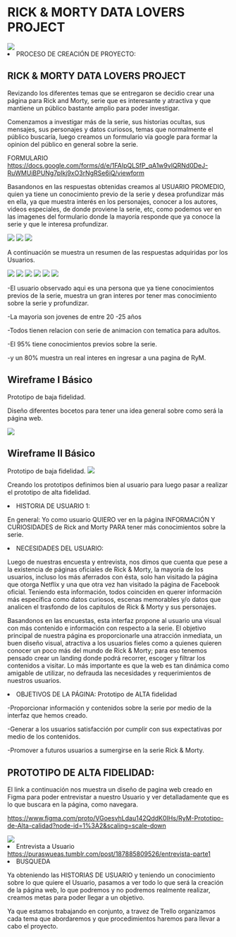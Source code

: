 <h1> RICK & MORTY DATA LOVERS PROJECT  </h1>
<img src ="https://66.media.tumblr.com/e2c32e0f0307d2cf68e769299425638a/tumblr_pxoz3rx7dB1yu9kbco3_1280.png">

 

<li> PROCESO DE CREACIÓN DE PROYECTO: </li>
<h2> RICK & MORTY DATA LOVERS PROJECT  </h2>


Revizando los diferentes temas que se entregaron se decidio crear una página para Rick and Morty, serie que es interesante y atractiva y que mantiene un público bastante amplio para poder investigar.

Comenzamos a investigar más de la serie, sus historias ocultas, sus mensajes, sus personajes y datos curiosos, temas que normalmente el público buscaría, luego creamos un formulario vía google para formar la opinion del público en general sobre la serie.

FORMULARIO
https://docs.google.com/forms/d/e/1FAIpQLSfP_qA1w9vlQRNd0DeJ-RuWMUiBPUNg7pIkj9xO3rNgRSe6iQ/viewform


Basandonos en las respuestas obtenidas creamos al USUARIO PROMEDIO, quien ya tiene un conocimiento previo de la serie y 
desea profundizar más en ella, ya que muestra interés en los personajes, conocer a los autores, videos especiales, de donde proviene la serie, etc, como podemos ver en las imagenes del formulario donde la mayoría responde que ya conoce la serie y que le interesa profundizar.

<img src ="https://66.media.tumblr.com/ccd3407d28c1b16ea4f756148baf0ddf/tumblr_py8gy5bKPN1yu9kbco1_1280.jpg">

<img src ="https://66.media.tumblr.com/dcaec9b14d4433df41a146a8b9308197/tumblr_py8g2iIVZe1yu9kbco8_1280.jpg">

<img src ="https://66.media.tumblr.com/d2f94711ae30a5944dfa19c1b313d728/tumblr_py8g2iIVZe1yu9kbco10_1280.jpg">



A continuación se muestra un resumen de las respuestas adquiridas por los Usuarios.

<img src ="https://66.media.tumblr.com/8e16a59324bf3c73b428e81eecf5468d/tumblr_py8g2iIVZe1yu9kbco2_1280.jpg">

<img src ="https://66.media.tumblr.com/496f1b0e2620baf4c4f2cc8c72b503cd/tumblr_py8g2iIVZe1yu9kbco3_1280.jpg">

<img src ="https://66.media.tumblr.com/c7d81073179391d8e66f5be65173b8e1/tumblr_py8g2iIVZe1yu9kbco4_1280.jpg">

<img src ="https://66.media.tumblr.com/706d60d7e8dc61108b1ba10b774f3c00/tumblr_py8g2iIVZe1yu9kbco5_1280.jpg">

<img src ="https://66.media.tumblr.com/6a1c6bd728d3aba83d9fa5e8efa84651/tumblr_py8g2iIVZe1yu9kbco6_1280.jpg">

<img src ="https://66.media.tumblr.com/97b7758c88e92d36537edb37f000312e/tumblr_py8g2iIVZe1yu9kbco9_1280.jpg">


-El usuario observado aqui es una persona que ya tiene conocimientos previos de la serie, muestra un gran interes por tener mas conocimiento sobre la serie y profundizar.

-La mayoria son jovenes de entre 20 -25 años

-Todos tienen relacion con serie de animacion con tematica para adultos.

-El 95% tiene conocimientos previos sobre la serie.

-y un 80% muestra un real interes en ingresar a una pagina de RyM.


<h2> Wireframe I Básico </h2>
Prototipo de baja fidelidad.

Diseño diferentes bocetos para tener una idea general sobre como será la página web.

<img src ="https://66.media.tumblr.com/9d9cabf46b0f0e09e7137fb6b57888cc/tumblr_pxjgkixNf61yu9kbco1_540.jpg">

<h2> Wireframe II Básico </h2>
Prototipo de baja fidelidad.

<img src ="https://66.media.tumblr.com/a49d349eba1c0869f09218ffabcdac68/tumblr_pxjgkixNCref61yu9kbco2_1280.jpg">


Creando los prototipos definimos bien al usuario para luego pasar a realizar el prototipo de alta fidelidad.

<li>HISTORIA DE USUARIO 1:</li>

En general:
Yo como usuario QUIERO ver en la página INFORMACIÓN Y CURIOSIDADES de Rick and Morty PARA tener más
conocimientos sobre la serie.


<li> NECESIDADES DEL USUARIO:</li>

Luego de nuestras encuesta y entrevista, nos dimos que cuenta que pese a la existencia de páginas oficiales de Rick & Morty, la mayoría de los usuarios, incluso los más aferrados con ésta, solo han visitado la página que otorga Netflix y una que otra vez han visitado la página de Facebook oficial. 
Teniendo esta información, todos coinciden en querer información más específica como datos curiosos, escenas memorables y/o datos que analicen el trasfondo de los capítulos de Rick & Morty y sus personajes.


Basandonos en las encuestas, esta interfaz propone al usuario una visual con más contenido e información con respecto a la serie. El objetivo principal de nuestra página es proporcionarle una atracción inmediata, un buen diseño visual, atractiva a los usuarios fieles como a quienes quieren conocer un poco más del mundo de Rick & Morty; para eso tenemos pensado crear un landing donde podrá recorrer, escoger y filtrar los contenidos a visitar. Lo más importante es que la web es tan dinámica como amigable de utilizar, no defrauda las necesidades y requerimientos de nuestros usuarios.


<li> OBJETIVOS DE LA PÁGINA: Prototipo de ALTA fidelidad</li>

-Proporcionar información y contenidos sobre la serie por medio de la interfaz que hemos creado.

-Generar a los usuarios satisfacción por cumplir con sus expectativas por medio de los contenidos.

-Promover a futuros usuarios a sumergirse en la serie Rick & Morty.

<h2>PROTOTIPO DE ALTA FIDELIDAD:</h2>

El link a continuación nos muestra un diseño de pagina web creado en Figma para poder entrevistar a nuestro Usuario y ver detalladamente
que es lo que buscara en la página, como navegara.

https://www.figma.com/proto/VGoesvhLdau142QddK0IHs/RyM-Prototipo-de-Alta-calidad?node-id=1%3A2&scaling=scale-down

<img src ="https://66.media.tumblr.com/9d9cabf46b0f0e09e7137fb6b57888cc/tumblr_pxjgkixNf61yu9kbco1_540.jpg">

<li> Entrevista a Usuario </li>

 <div class="tumblr-post" data-href="https://embed.tumblr.com/embed/post/bolPO8qVK689oTrpufkeeg/187885809526" data-did="5d5c8971cb9e1f135ef2d68613b578247063807b"><a href="https://puraswueas.tumblr.com/post/187885809526/entrevista-parte1">https://puraswueas.tumblr.com/post/187885809526/entrevista-parte1</a></div>  <script async src="https://assets.tumblr.com/post.js"></script>



<li>BUSQUEDA</li>

Ya obteniendo las HISTORIAS DE USUARIO y teniendo un conocimiento sobre lo que quiere el Usuario, pasamos a ver todo lo que será la creación de la página web, lo que podremos y no podremos realmente realizar, creamos metas para poder llegar a un objetivo.

Ya que estamos trabajando en conjunto, a travez de Trello organizamos cada tema que abordaremos y que procedimientos haremos para
llevar a cabo el proyecto.







